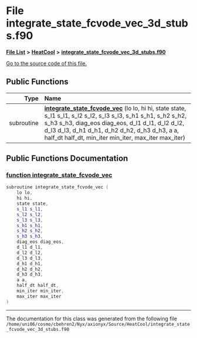 
# File integrate\_state\_fcvode\_vec\_3d\_stubs.f90


[**File List**](files.md) **>** [**HeatCool**](dir_8c890215953ac09098af8cb94c8b9fc0.md) **>** [**integrate\_state\_fcvode\_vec\_3d\_stubs.f90**](integrate__state__fcvode__vec__3d__stubs_8f90.md)

[Go to the source code of this file.](integrate__state__fcvode__vec__3d__stubs_8f90_source.md)


















## Public Functions

| Type | Name |
| ---: | :--- |
|  subroutine | [**integrate\_state\_fcvode\_vec**](integrate__state__fcvode__vec__3d__stubs_8f90.md#function-integrate-state-fcvode-vec) (lo lo, hi hi, state state, s\_l1 s\_l1, s\_l2 s\_l2, s\_l3 s\_l3, s\_h1 s\_h1, s\_h2 s\_h2, s\_h3 s\_h3, diag\_eos diag\_eos, d\_l1 d\_l1, d\_l2 d\_l2, d\_l3 d\_l3, d\_h1 d\_h1, d\_h2 d\_h2, d\_h3 d\_h3, a a, half\_dt half\_dt, min\_iter min\_iter, max\_iter max\_iter) <br> |








## Public Functions Documentation


### <a href="#function-integrate-state-fcvode-vec" id="function-integrate-state-fcvode-vec">function integrate\_state\_fcvode\_vec </a>


```cpp
subroutine integrate_state_fcvode_vec (
    lo lo,
    hi hi,
    state state,
    s_l1 s_l1,
    s_l2 s_l2,
    s_l3 s_l3,
    s_h1 s_h1,
    s_h2 s_h2,
    s_h3 s_h3,
    diag_eos diag_eos,
    d_l1 d_l1,
    d_l2 d_l2,
    d_l3 d_l3,
    d_h1 d_h1,
    d_h2 d_h2,
    d_h3 d_h3,
    a a,
    half_dt half_dt,
    min_iter min_iter,
    max_iter max_iter
) 
```



------------------------------
The documentation for this class was generated from the following file `/home/uni06/cosmo/cbehren2/Nyx/axionyx/Source/HeatCool/integrate_state_fcvode_vec_3d_stubs.f90`